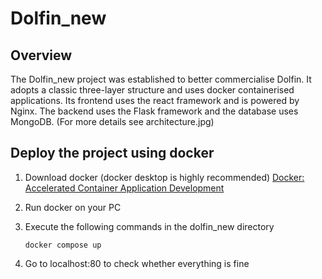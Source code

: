 # Dolfin_new

## Overview

The Dolfin_new project was established to better commercialise Dolfin. It adopts a classic three-layer structure and uses docker containerised applications. Its frontend uses the react framework and is powered by Nginx. The backend uses the Flask framework and the database uses MongoDB. (For more details see architecture.jpg)

## Deploy the project using docker

1. Download docker (docker desktop is highly recommended) [Docker: Accelerated Container Application Development](https://www.docker.com/)

2. Run docker on your PC

3. Execute the following commands in the dolfin_new directory

   ```
   docker compose up
   ```

4. Go to localhost:80 to check whether everything is fine
